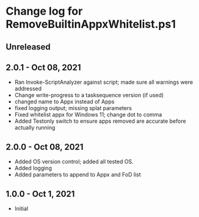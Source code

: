 # Change log for RemoveBuiltinAppxWhitelist.ps1

## Unreleased

## 2.0.1 - Oct 08, 2021

- Ran Invoke-ScriptAnalyzer against script; made sure all warnings were addressed
- Change write-progress to a tasksequence version (if used)
- changed name to Appx instead of Apps
- fixed logging output; missing splat parameters
- Fixed whitelist appx for Windows 11; change dot to comma
- Added Testonly switch to ensure apps removed are accurate before actually running

## 2.0.0 - Oct 08, 2021

- Added OS version control; added all tested OS.
- Added logging
- Added parameters to append to Appx and FoD list

## 1.0.0 - Oct 1, 2021

- Initial